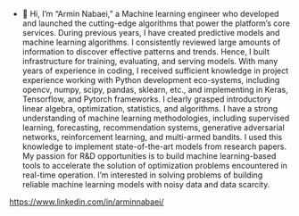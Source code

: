 - 👋 Hi, I’m “Armin Nabaei,” a Machine learning engineer who developed and launched the cutting-edge algorithms that power the platform’s core services. During previous years, I have created predictive models and machine learning algorithms. 
   I consistently reviewed large amounts of information to discover effective patterns and trends. Hence, I built infrastructure for training, evaluating, and serving models.
   With many years of experience in coding, I received sufficient knowledge in project experience working with Python development eco-systems, including opencv, numpy, scipy, pandas, sklearn, etc., and implementing in Keras, Tensorflow, and Pytorch frameworks. I clearly grasped introductory linear algebra, optimization, statistics, and algorithms. 
   I have a strong understanding of machine learning methodologies, including supervised learning, forecasting, recommendation systems, generative adversarial networks, reinforcement learning, and multi-armed bandits. I used this knowledge to implement state-of-the-art models from research papers.
   My passion for R&D opportunities is to build machine learning-based tools to accelerate the solution of optimization problems encountered in real-time operation. I’m interested in solving problems of building reliable machine learning models with noisy data and data scarcity.
  
https://www.linkedin.com/in/arminnabaei/


